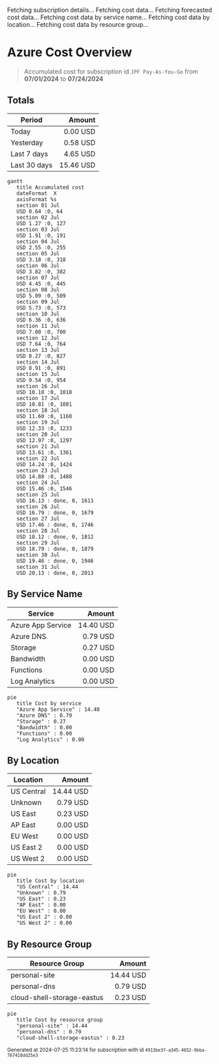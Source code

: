 Fetching subscription details...
Fetching cost data...
Fetching forecasted cost data...
Fetching cost data by service name...
Fetching cost data by location...
Fetching cost data by resource group...
# Azure Cost Overview

> Accumulated cost for subscription id `JPF Pay-As-You-Go` from **07/01/2024** to **07/24/2024**

## Totals

|Period|Amount|
|---|---:|
|Today|0.00 USD|
|Yesterday|0.58 USD|
|Last 7 days|4.65 USD|
|Last 30 days|15.46 USD|

```mermaid
gantt
   title Accumulated cost
   dateFormat  X
   axisFormat %s
   section 01 Jul
   USD 0.64 :0, 64
   section 02 Jul
   USD 1.27 :0, 127
   section 03 Jul
   USD 1.91 :0, 191
   section 04 Jul
   USD 2.55 :0, 255
   section 05 Jul
   USD 3.18 :0, 318
   section 06 Jul
   USD 3.82 :0, 382
   section 07 Jul
   USD 4.45 :0, 445
   section 08 Jul
   USD 5.09 :0, 509
   section 09 Jul
   USD 5.73 :0, 573
   section 10 Jul
   USD 6.36 :0, 636
   section 11 Jul
   USD 7.00 :0, 700
   section 12 Jul
   USD 7.64 :0, 764
   section 13 Jul
   USD 8.27 :0, 827
   section 14 Jul
   USD 8.91 :0, 891
   section 15 Jul
   USD 9.54 :0, 954
   section 16 Jul
   USD 10.18 :0, 1018
   section 17 Jul
   USD 10.81 :0, 1081
   section 18 Jul
   USD 11.60 :0, 1160
   section 19 Jul
   USD 12.33 :0, 1233
   section 20 Jul
   USD 12.97 :0, 1297
   section 21 Jul
   USD 13.61 :0, 1361
   section 22 Jul
   USD 14.24 :0, 1424
   section 23 Jul
   USD 14.88 :0, 1488
   section 24 Jul
   USD 15.46 :0, 1546
   section 25 Jul
   USD 16.13 : done, 0, 1613
   section 26 Jul
   USD 16.79 : done, 0, 1679
   section 27 Jul
   USD 17.46 : done, 0, 1746
   section 28 Jul
   USD 18.12 : done, 0, 1812
   section 29 Jul
   USD 18.79 : done, 0, 1879
   section 30 Jul
   USD 19.46 : done, 0, 1946
   section 31 Jul
   USD 20.13 : done, 0, 2013
```

## By Service Name

|Service|Amount|
|---|---:|
|Azure App Service|14.40 USD|
|Azure DNS|0.79 USD|
|Storage|0.27 USD|
|Bandwidth|0.00 USD|
|Functions|0.00 USD|
|Log Analytics|0.00 USD|

```mermaid
pie
   title Cost by service
   "Azure App Service" : 14.40
   "Azure DNS" : 0.79
   "Storage" : 0.27
   "Bandwidth" : 0.00
   "Functions" : 0.00
   "Log Analytics" : 0.00
```

## By Location

|Location|Amount|
|---|---:|
|US Central|14.44 USD|
|Unknown|0.79 USD|
|US East|0.23 USD|
|AP East|0.00 USD|
|EU West|0.00 USD|
|US East 2|0.00 USD|
|US West 2|0.00 USD|

```mermaid
pie
   title Cost by location
   "US Central" : 14.44
   "Unknown" : 0.79
   "US East" : 0.23
   "AP East" : 0.00
   "EU West" : 0.00
   "US East 2" : 0.00
   "US West 2" : 0.00
```

## By Resource Group

|Resource Group|Amount|
|---|---:|
|personal-site|14.44 USD|
|personal-dns|0.79 USD|
|cloud-shell-storage-eastus|0.23 USD|

```mermaid
pie
   title Cost by resource group
   "personal-site" : 14.44
   "personal-dns" : 0.79
   "cloud-shell-storage-eastus" : 0.23
```

<sup>Generated at 2024-07-25 11:23:14 for subscription with id `4913be3f-a345-4652-9bba-767418dd25e3`</sup>
